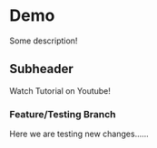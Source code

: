 # Demo

Some description!

## Subheader

Watch Tutorial on Youtube!

### Feature/Testing Branch

Here we are testing new changes......

<html><html>